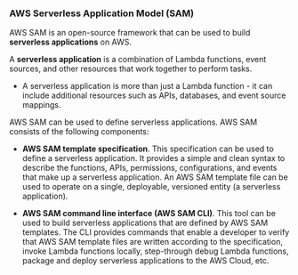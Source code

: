 ### AWS Serverless Application Model (SAM) 

AWS SAM is an open-source framework that can be used to build **serverless applications** on AWS.
  
A **serverless application** is a combination of Lambda functions, event sources, and other resources that work together to perform tasks.
* A serverless application is more than just a Lambda function - it can include additional resources such as APIs, databases, and event source mappings.

AWS SAM can be used to define serverless applications. AWS SAM consists of the following components:

* **AWS SAM template specification**. This specification can be used to define a serverless application. It provides a simple and clean syntax to describe the functions, APIs, permissions, configurations, and events that make up a serverless application. An AWS SAM template file can be used to operate on a single, deployable, versioned entity (a serverless application).

* **AWS SAM command line interface (AWS SAM CLI)**. This tool can be used to build serverless applications that are defined by AWS SAM templates. The CLI provides commands that enable a developer to verify that AWS SAM template files are written according to the specification, invoke Lambda functions locally, step-through debug Lambda functions, package and deploy serverless applications to the AWS Cloud, etc.
